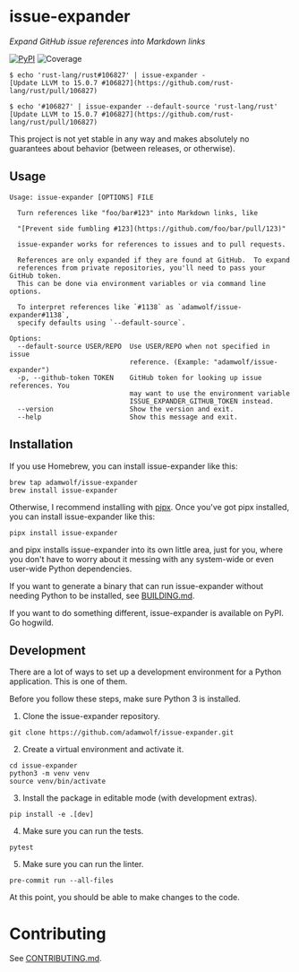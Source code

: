 # issue-expander

*Expand GitHub issue references into Markdown links*

[![PyPI](https://img.shields.io/pypi/v/issue-expander?color=green&logo=python&logoColor=white)](https://pypi.org/project/issue-expander/)
![Coverage](https://img.shields.io/endpoint?url=https://gist.githubusercontent.com/adamwolf/4537e853375d0289662b6c7741571cb0/raw/covbadge.json)

```
$ echo 'rust-lang/rust#106827' | issue-expander -
[Update LLVM to 15.0.7 #106827](https://github.com/rust-lang/rust/pull/106827)

$ echo '#106827' | issue-expander --default-source 'rust-lang/rust'
[Update LLVM to 15.0.7 #106827](https://github.com/rust-lang/rust/pull/106827)
```

This project is not yet stable in any way and makes absolutely no guarantees about behavior
(between releases, or otherwise).

## Usage

<!-- [[[cog
import cog
from issue_expander import expander
from click.testing import CliRunner
runner = CliRunner()
result = runner.invoke(expander.cli, ["--help"])
help = result.output.replace("Usage: cli", "Usage: issue-expander")
cog.out(
    "```\n{}\n```".format(help)
)
]]] -->
```
Usage: issue-expander [OPTIONS] FILE

  Turn references like "foo/bar#123" into Markdown links, like

  "[Prevent side fumbling #123](https://github.com/foo/bar/pull/123)"

  issue-expander works for references to issues and to pull requests.

  References are only expanded if they are found at GitHub.  To expand
  references from private repositories, you'll need to pass your GitHub token.
  This can be done via environment variables or via command line options.

  To interpret references like `#1138` as `adamwolf/issue-expander#1138`,
  specify defaults using `--default-source`.

Options:
  --default-source USER/REPO  Use USER/REPO when not specified in issue
                              reference. (Example: "adamwolf/issue-expander")
  -p, --github-token TOKEN    GitHub token for looking up issue references. You
                              may want to use the environment variable
                              ISSUE_EXPANDER_GITHUB_TOKEN instead.
  --version                   Show the version and exit.
  --help                      Show this message and exit.

```
<!-- [[[end]]] -->

## Installation

If you use Homebrew, you can install issue-expander like this:
<!-- [[[cog
import cog
with open("_docs/install-via-homebrew.txt") as f:
    cog.out("```\n")
    for line in f:
        cog.out(line)
    cog.out("```\n")
]]] -->
```
brew tap adamwolf/issue-expander
brew install issue-expander
```
<!-- [[[end]]] -->

Otherwise, I recommend installing with [pipx](https://pypa.github.io/pipx/). Once you've got pipx installed, you can install issue-expander like this:

<!-- [[[cog
import cog
with open("_docs/install-via-pipx.txt") as f:
    cog.out("```\n")
    for line in f:
        cog.out(line)
    cog.out("```\n")
]]] -->
```
pipx install issue-expander
```
<!-- [[[end]]] -->

and pipx installs issue-expander into its own little area, just for you, where you don't have to worry about it messing with any system-wide or even user-wide Python dependencies.

If you want to generate a binary that can run issue-expander without needing Python to be installed, see [BUILDING.md](BUILDING.md).

If you want to do something different, issue-expander is available on PyPI. Go hogwild.

## Development

There are a lot of ways to set up a development environment for a Python application.  This is one of them.

Before you follow these steps, make sure Python 3 is installed.

1. Clone the issue-expander repository.
<!-- [[[cog
import cog
with open("_docs/devclone.txt") as f:
    cog.out("```\n")
    for line in f:
        cog.out(line)
    cog.out("```\n")
]]] -->
```
git clone https://github.com/adamwolf/issue-expander.git
```
<!-- [[[end]]] -->

2. Create a virtual environment and activate it.

<!-- [[[cog
import cog
with open("_docs/devvenv.txt") as f:
    cog.out("```\n")
    for line in f:
        cog.out(line)
    cog.out("```\n")
]]] -->
```
cd issue-expander
python3 -m venv venv
source venv/bin/activate
```
<!-- [[[end]]] -->

3. Install the package in editable mode (with development extras).
<!-- [[[cog
import cog
with open("_docs/devinstall.txt") as f:
    cog.out("```\n")
    for line in f:
        cog.out(line)
    cog.out("```\n")
]]] -->
```
pip install -e .[dev]
```
<!-- [[[end]]] -->

4. Make sure you can run the tests.
<!-- [[[cog
import cog
with open("_docs/devtest.txt") as f:
    cog.out("```\n")
    for line in f:
        cog.out(line)
    cog.out("```\n")
]]] -->
```
pytest
```
<!-- [[[end]]] -->

5. Make sure you can run the linter.
<!-- [[[cog
import cog
with open("_docs/devlint.txt") as f:
    cog.out("```\n")
    for line in f:
        cog.out(line)
    cog.out("```\n")
]]] -->
```
pre-commit run --all-files
```
<!-- [[[end]]] -->

At this point, you should be able to make changes to the code.

# Contributing

See [CONTRIBUTING.md](CONTRIBUTING.md).
